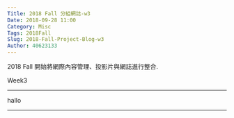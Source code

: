 ```yaml
---
Title: 2018 Fall 分組網誌-w3
Date: 2018-09-28 11:00
Category: Misc
Tags: 2018Fall
Slug: 2018-Fall-Project-Blog-w3
Author: 40623133
---
```


2018 Fall 開始將網際內容管理、投影片與網誌進行整合.

<!-- PELICAN_END_SUMMARY -->

Week3

----

hallo

----